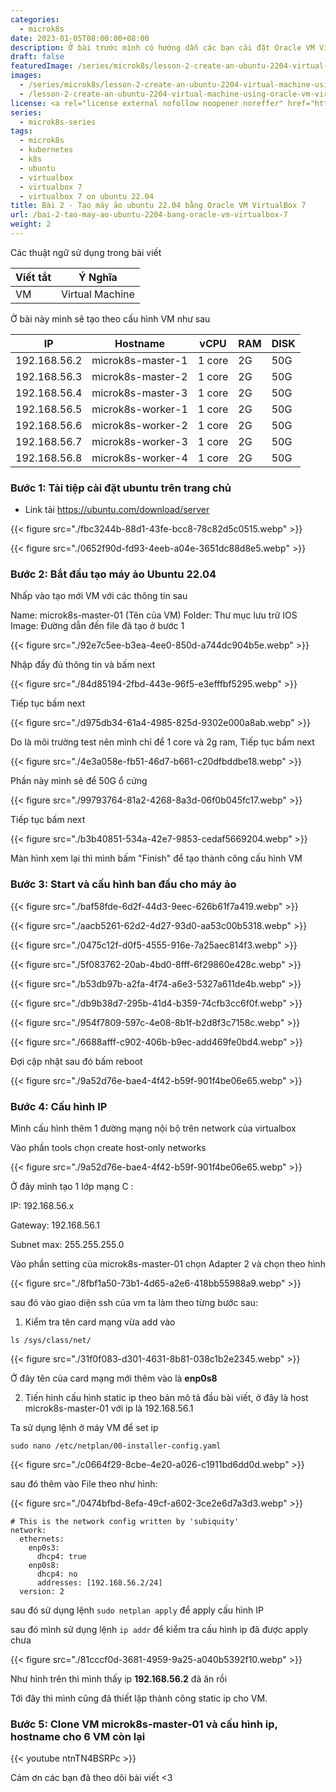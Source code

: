 ```yaml
---
categories:
  - microk8s
date: 2023-01-05T08:00:00+08:00
description: Ở bài trước mình có hướng dẫn các bạn cài đặt Oracle VM VirtualBox 7 trên ubuntu 22.04, bài này mình sẽ hướng dẫn các bạn tạo các VM Ubuntu để thực hành series này
draft: false
featuredImage: /series/microk8s/lesson-2-create-an-ubuntu-2204-virtual-machine-using-oracle-vm-virtualbox-7.webp
images:
  - /series/microk8s/lesson-2-create-an-ubuntu-2204-virtual-machine-using-oracle-vm-virtualbox-7.webp
  - /lesson-2-create-an-ubuntu-2204-virtual-machine-using-oracle-vm-virtualbox-7/images/index.png
license: <a rel="license external nofollow noopener noreffer" href="https://creativecommons.org/licenses/by-nc/4.0/" target="_blank">CC BY-NC 4.0</a>
series:
  - microk8s-series
tags:
  - microk8s
  - kubernetes
  - k8s
  - ubuntu
  - virtualbox
  - virtualbox 7
  - virtualbox 7 on ubuntu 22.04
title: Bài 2 - Tạo máy ảo ubuntu 22.04 bằng Oracle VM VirtualBox 7
url: /bai-2-tao-may-ao-ubuntu-2204-bang-oracle-vm-virtualbox-7
weight: 2
---
```


Các thuật ngữ sử dụng trong bài viết

| Viết tắt | Ý Nghĩa         |
| -------- | --------------- |
| VM       | Virtual Machine |

Ở bài này mình sẽ tạo theo cấu hình VM như sau

| IP           | Hostname          | vCPU   | RAM | DISK |
| ------------ | ----------------- | ------ | --- | ---- |
| 192.168.56.2 | microk8s-master-1 | 1 core | 2G  | 50G  |
| 192.168.56.3 | microk8s-master-2 | 1 core | 2G  | 50G  |
| 192.168.56.4 | microk8s-master-3 | 1 core | 2G  | 50G  |
| 192.168.56.5 | microk8s-worker-1 | 1 core | 2G  | 50G  |
| 192.168.56.6 | microk8s-worker-2 | 1 core | 2G  | 50G  |
| 192.168.56.7 | microk8s-worker-3 | 1 core | 2G  | 50G  |
| 192.168.56.8 | microk8s-worker-4 | 1 core | 2G  | 50G  |

### Bước 1: Tải tiệp cài đặt ubuntu trên trang chủ

- Link tải https://ubuntu.com/download/server

{{< figure src="./fbc3244b-88d1-43fe-bcc8-78c82d5c0515.webp" >}}

{{< figure src="./0652f90d-fd93-4eeb-a04e-3651dc88d8e5.webp" >}}

### Bước 2: Bắt đầu tạo máy ảo Ubuntu 22.04

Nhấp vào tạo mới VM với các thông tin sau

Name: microk8s-master-01 (Tên của VM)
Folder: Thư mục lưu trữ
IOS Image: Đường dẫn đến file đã tạo ở bước 1

{{< figure src="./92e7c5ee-b3ea-4ee0-850d-a744dc904b5e.webp" >}}

Nhập đầy đủ thông tin và bấm next

{{< figure src="./84d85194-2fbd-443e-96f5-e3efffbf5295.webp" >}}

Tiếp tục bấm next

{{< figure src="./d975db34-61a4-4985-825d-9302e000a8ab.webp" >}}

Do là môi trường test nên mình chỉ để 1 core và 2g ram, Tiếp tục bấm next

{{< figure src="./4e3a058e-fb51-46d7-b661-c20dfbddbe18.webp" >}}

Phần này mình sẽ để 50G ổ cứng

{{< figure src="./99793764-81a2-4268-8a3d-06f0b045fc17.webp" >}}

Tiếp tục bấm next

{{< figure src="./b3b40851-534a-42e7-9853-cedaf5669204.webp" >}}

Màn hình xem lại thì mình bấm "Finish" để tạo thành công cấu hình VM

### Bước 3: Start và cấu hình ban đầu cho máy ảo

{{< figure src="./baf58fde-6d2f-44d3-9eec-626b61f7a419.webp" >}}

{{< figure src="./aacb5261-62d2-4d27-93d0-aa53c00b5318.webp" >}}

{{< figure src="./0475c12f-d0f5-4555-916e-7a25aec814f3.webp" >}}

{{< figure src="./5f083762-20ab-4bd0-8fff-6f29860e428c.webp" >}}

{{< figure src="./b53db97b-a2fa-4f74-a6e3-5327a611de4b.webp" >}}

{{< figure src="./db9b38d7-295b-41d4-b359-74cfb3cc6f0f.webp" >}}

{{< figure src="./954f7809-597c-4e08-8b1f-b2d8f3c7158c.webp" >}}

{{< figure src="./6688afff-c902-406b-b9ec-add469fe0bd4.webp" >}}

Đợi cập nhật sau đó bấm reboot

{{< figure src="./9a52d76e-bae4-4f42-b59f-901f4be06e65.webp" >}}

### Bước 4: Cấu hình IP

Mình cấu hình thêm 1 đường mạng nội bộ trên network của virtualbox

Vào phần tools chọn create host-only networks

{{< figure src="./9a52d76e-bae4-4f42-b59f-901f4be06e65.webp" >}}

Ở đây mình tạo 1 lớp mạng C :

IP: 192.168.56.x

Gateway: 192.168.56.1

Subnet max: 255.255.255.0

Vào phần setting của microk8s-master-01 chọn Adapter 2 và chọn theo hình

{{< figure src="./8fbf1a50-73b1-4d65-a2e6-418bb55988a9.webp" >}}

sau đó vào giao diện ssh của vm ta làm theo từng bước sau:

1. Kiểm tra tên card mạng vừa add vào

```
ls /sys/class/net/
```

{{< figure src="./31f0f083-d301-4631-8b81-038c1b2e2345.webp" >}}

Ở đây tên của card mạng mới thêm vào là **enp0s8**

2. Tiến hình cấu hình static ip theo bản mô tả đầu bài viết, ở đây là host microk8s-master-01 với ip là 192.168.56.1

Ta sử dụng lệnh ở máy VM để set ip

```
sudo nano /etc/netplan/00-installer-config.yaml
```

{{< figure src="./c0664f29-8cbe-4e20-a026-c1911bd6dd0d.webp" >}}

sau đó thêm vào File theo như hình:

{{< figure src="./0474bfbd-8efa-49cf-a602-3ce2e6d7a3d3.webp" >}}

```
# This is the network config written by 'subiquity'
network:
  ethernets:
    enp0s3:
      dhcp4: true
    enp0s8:
      dhcp4: no
      addresses: [192.168.56.2/24]
  version: 2
```

sau đó sử dụng lệnh `sudo netplan apply` để apply cấu hình IP

sau đó mình sử dụng lệnh `ip addr` để kiểm tra cấu hình ip đã được apply chưa

{{< figure src="./81cccf0d-3681-4959-9a25-a040b5392f10.webp" >}}

Như hình trên thì mình thấy ip **192.168.56.2** đã ăn rồi

Tới đây thì mình cũng đã thiết lập thành công static ip cho VM.

### Bước 5: Clone VM microk8s-master-01 và cấu hình ip, hostname cho 6 VM còn lại

{{< youtube ntnTN4BSRPc >}}

Cảm ơn các bạn đã theo dõi bài viết <3
